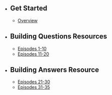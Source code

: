 - ## Get Started

    - [Overview](/{{route}}/{{version}}/overview)

- ## Building Questions Resources

    - [Episodes 1-10](/{{route}}/{{version}}/lessons1)
    - [Episodes 11-20](/{{route}}/{{version}}/lessons2)

- ## Building Answers Resource

    - [Episodes 21-30](/{{route}}/{{version}}/lessons3)
    - [Episodes 31-35](/{{route}}/{{version}}/lessons4)